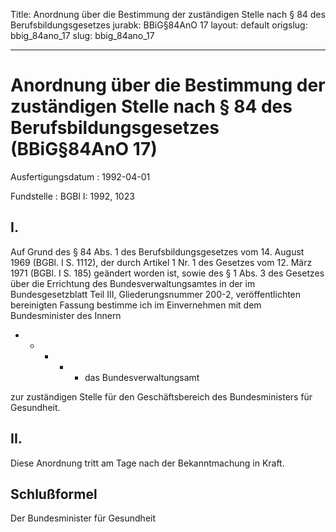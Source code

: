 Title: Anordnung über die Bestimmung der zuständigen Stelle nach § 84 des Berufsbildungsgesetzes
jurabk: BBiG§84AnO 17
layout: default
origslug: bbig_84ano_17
slug: bbig_84ano_17

---

# Anordnung über die Bestimmung der zuständigen Stelle nach § 84 des Berufsbildungsgesetzes (BBiG§84AnO 17)

Ausfertigungsdatum
:   1992-04-01

Fundstelle
:   BGBl I: 1992, 1023



## I.

Auf Grund  des § 84 Abs. 1 des Berufsbildungsgesetzes vom 14. August
1969 (BGBl. I S. 1112), der durch Artikel 1 Nr. 1 des Gesetzes vom 12.
März 1971 (BGBl. I S. 185) geändert worden ist, sowie des § 1 Abs. 3
des Gesetzes über die Errichtung des Bundesverwaltungsamtes in der im
Bundesgesetzblatt Teil III, Gliederungsnummer 200-2, veröffentlichten
bereinigten Fassung bestimme ich im Einvernehmen mit dem
Bundesminister des Innern

*
    *
        *
            *
                *   das Bundesverwaltungsamt















zur zuständigen Stelle für den Geschäftsbereich des Bundesministers
für Gesundheit.


## II.

Diese Anordnung tritt am Tage nach der Bekanntmachung in Kraft.


## Schlußformel

Der Bundesminister für Gesundheit

